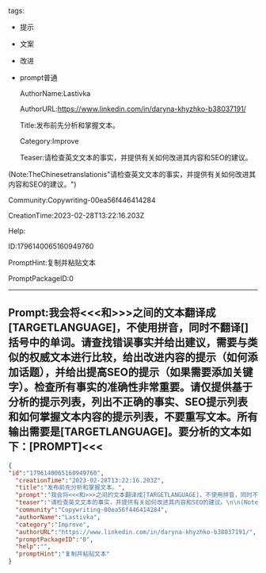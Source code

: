   tags: 
- 提示
- 文案
- 改进
- prompt普通

  AuthorName:Lastivka

  AuthorURL:https://www.linkedin.com/in/daryna-khyzhko-b38037191/

  Title:发布前先分析和掌握文本。

  Category:Improve

  Teaser:请检查英文文本的事实，并提供有关如何改进其内容和SEO的建议。

(Note:TheChinesetranslationis"请检查英文文本的事实，并提供有关如何改进其内容和SEO的建议。")

  Community:Copywriting-00ea56f446414284

  CreationTime:2023-02-28T13:22:16.203Z

  Help:

  ID:1796140065160949760

  PromptHint:复制并粘贴文本

  PromptPackageID:0

  ---

  ## Prompt:我会将<<<和>>>之间的文本翻译成[TARGETLANGUAGE]，不使用拼音，同时不翻译[]括号中的单词。请查找错误事实并给出建议，需要与类似的权威文本进行比较，给出改进内容的提示（如何添加话题），并给出提高SEO的提示（如果需要添加关键字）。检查所有事实的准确性非常重要。请仅提供基于分析的提示列表，列出不正确的事实、SEO提示列表和如何掌握文本内容的提示列表，不要重写文本。所有输出需要是[TARGETLANGUAGE]。要分析的文本如下：[PROMPT]<<<

  ```json
  {
  "id":"1796140065160949760",
    "creationTime":"2023-02-28T13:22:16.203Z",
    "title":"发布前先分析和掌握文本。",
    "prompt":"我会将<<<和>>>之间的文本翻译成[TARGETLANGUAGE]，不使用拼音，同时不翻译[]括号中的单词。请查找错误事实并给出建议，需要与类似的权威文本进行比较，给出改进内容的提示（如何添加话题），并给出提高SEO的提示（如果需要添加关键字）。检查所有事实的准确性非常重要。请仅提供基于分析的提示列表，列出不正确的事实、SEO提示列表和如何掌握文本内容的提示列表，不要重写文本。所有输出需要是[TARGETLANGUAGE]。要分析的文本如下：[PROMPT]<<<",
    "teaser":"请检查英文文本的事实，并提供有关如何改进其内容和SEO的建议。\n\n(Note:TheChinesetranslationis\"请检查英文文本的事实，并提供有关如何改进其内容和SEO的建议。\")",
    "community":"Copywriting-00ea56f446414284",
    "authorName":"Lastivka",
    "category":"Improve",
    "authorURL":"https://www.linkedin.com/in/daryna-khyzhko-b38037191/",
    "promptPackageID":"0",
    "help":"",
    "promptHint":"复制并粘贴文本"
  }
  ```

